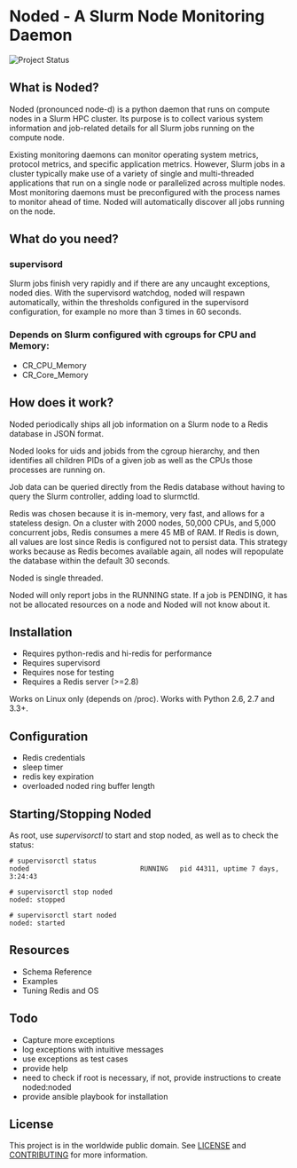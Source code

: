 # Noded - A Slurm Node Monitoring Daemon

![Project Status](https://img.shields.io/badge/status-development-orange.svg)

## What is Noded?

Noded (pronounced node-d) is a python daemon that runs on compute nodes in a
Slurm HPC cluster.  Its purpose is to collect various system information and
job-related details for all Slurm jobs running on the compute node.

Existing monitoring daemons can monitor operating system metrics, protocol
metrics, and specific application metrics.  However, Slurm jobs in a cluster
typically make use of a variety of single and multi-threaded applications that
run on a single node or parallelized across multiple nodes. Most monitoring
daemons must be preconfigured with the process names to monitor ahead of time.
Noded will automatically discover all jobs running on the node.


## What do you need?

### supervisord

Slurm jobs finish very rapidly and if there are any uncaught exceptions, noded
dies.  With the supervisord watchdog, noded will respawn automatically, within
the thresholds configured in the supervisord configuration, for example no more
than 3 times in 60 seconds.


### Depends on Slurm configured with cgroups for CPU and Memory:

* CR_CPU_Memory
* CR_Core_Memory 


## How does it work?

Noded periodically ships all job information on a Slurm node to a Redis
database in JSON format.

Noded looks for uids and jobids from the cgroup hierarchy, and then identifies
all children PIDs of a given job as well as the CPUs those processes are
running on.

Job data can be queried directly from the Redis database without having to
query the Slurm controller, adding load to slurmctld.

Redis was chosen because it is in-memory, very fast, and allows for a stateless
design.  On a cluster with 2000 nodes, 50,000 CPUs, and 5,000 concurrent jobs,
Redis consumes a mere 45 MB of RAM.  If Redis is down, all values are lost
since Redis is configured not to persist data.  This strategy works because as
Redis becomes available again, all nodes will repopulate the database within
the default 30 seconds.

Noded is single threaded.

Noded will only report jobs in the RUNNING state.  If a job is PENDING, it has
not be allocated resources on a node and Noded will not know about it.

## Installation

* Requires python-redis and hi-redis for performance
* Requires supervisord
* Requires nose for testing
* Requires a Redis server (>=2.8)

Works on Linux only (depends on /proc).  Works with Python 2.6, 2.7 and 3.3+.


## Configuration

* Redis credentials
* sleep timer
* redis key expiration
* overloaded noded ring buffer length


## Starting/Stopping Noded

As root, use *supervisorctl* to start and stop noded, as well as to check the status:

```
# supervisorctl status
noded                            RUNNING   pid 44311, uptime 7 days, 3:24:43
```

```
# supervisorctl stop noded
noded: stopped
```

```
# supervisorctl start noded
noded: started
```

## Resources

* Schema Reference
* Examples
* Tuning Redis and OS


## Todo

* Capture more exceptions
* log exceptions with intuitive messages
* use exceptions as test cases
* provide help
* need to check if root is necessary, if not, provide instructions to create noded:noded
* provide ansible playbook for installation

## License

This project is in the worldwide public domain.  See
[LICENSE](LICENSE.md) and [CONTRIBUTING](CONTRIBUTING.md) for more information.

